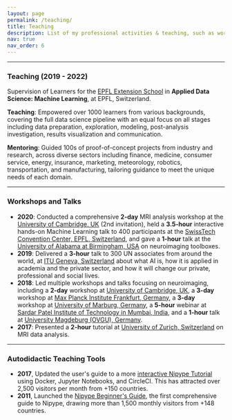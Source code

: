```yaml
---
layout: page
permalink: /teaching/
title: Teaching
description: List of my professional activities & teaching, such as workshops, talks and online tutorials.
nav: true
nav_order: 6
---
```


___
### Teaching (2019 - 2022)

Supervision of Learners for the <a href="https://www.extensionschool.ch/applied-data-science-machine-learning">EPFL Extension School</a> in **Applied Data Science: Machine Learning**, at EPFL, Switzerland.

**Teaching**: Empowered over 1000 learners from various backgrounds, covering the full data science pipeline with an equal focus on all stages including data preparation, exploration, modeling, post-analysis investigation, results visualization and communication.

**Mentoring**: Guided 100s of proof-of-concept projects from industry and research, across diverse sectors including finance, medicine, consumer service, energy, insurance, marketing, meteorology, robotics, transportation, and manufacturing, tailoring guidance to meet the unique needs of each domain.
___
### Workshops and Talks
- **2020**: Conducted a comprehensive **2-day** MRI analysis workshop at the <a href="https://github.com/miykael/workshop_pybrain">University of Cambridge, UK</a> (2nd invitation), held a **3.5-hour** interactive hands-on Machine Learning talk to 400 participants at the <a href="https://appliedmldays.org/events/amld-epfl-2020/workshops/epfl-extension-school-workshop-machine-learning-and-data-visualization">SwissTech Convention Center, EPFL, Switzerland</a>, and gave a **1-hour** talk at the <a href="https://github.com/miykael/journal_club_uab">University of Alabama at Birmingham, USA</a> on neuroimaging toolboxes.
- **2019**: Delivered a **3-hour** talk to 300 UN associates from around the world, at <a href="https://www.itu.int/en/ITU-D/bdt-director/Pages/Speeches.aspx?ItemID=212 ">ITU Geneva, Switzerland</a>  about what AI is, how it is applied in academia and the private sector, and how it will change our private, professional and social lives.
- **2018**: Led multiple workshops and talks focusing on neuroimaging, including a **2-day** workshop at <a href="https://github.com/miykael/workshop_cambridge">University of Cambridge, UK</a>, a **3-day** workshop at <a href="https://openreproneuro2018frankfurt.github.io">Max Planck Institute Frankfurt, Germany</a>, a **3-day** workshop at <a href="https://openreproneuro2018marburg.github.io">University of Marburg, Germany</a>, a **5-hour** webinar at <a href="https://github.com/miykael/workshop_mumbai">Sardar Patel Institute of Technology in Mumbai, India</a>, and a **1-hour** talk at <a href="https://brainhack.psychoinformatics.de">University Magdeburg (OVGU), Germany</a>.
- **2017**: Presented a **2-hour** tutorial at <a href="https://dynage.github.io/brainhack-zh">University of Zurich, Switzerland</a> on MRI data analysis.

___
### Autodidactic Teaching Tools
- **2017**, Updated the user's guide to a more <a href="https://miykael.github.io/nipype_tutorial">interactive Nipype Tutorial</a> using Docker, Jupyter Notebooks, and CircleCI. This has attracted over 2,500 visitors per month from +150 countries.
- **2011**, Launched the <a href="http://miykael.github.io/nipype-beginner-s-guide">Nipype Beginner's Guide</a>, the first comprehensive guide to Nipype, drawing more than 1,500 monthly visitors from +148 countries.
